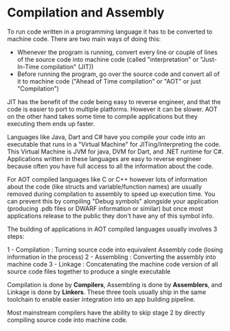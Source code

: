 # Compilation and Assembly
To run code written in a programming language it has to be converted to machine code. There are two main ways of doing this:

- Whenever the program is running, convert every line or couple of lines of the source code into machine code (called "interpretation" or "Just-In-Time compilation" (JIT))
- Before running the program, go over the source code and convert all of it to machine code ("Ahead of Time compilation" or "AOT" or just "Compilation")

JIT has the benefit of the code being easy to reverse engineer, and that the code is easier to port to multiple platforms. However it can be slower.
AOT on the other hand takes some time to compile applications but they executing them ends up faster.

Languages like Java, Dart and C# have you compile your code into an executable that runs in a "Virtual Machine" for JITing/Interpreting the code. This Virtual Machine is JVM for java, DVM for Dart, and .NET runtime for C#. 
Applications written in these languages are easy to reverse engineer because often you have full access to all the information about the code.

For AOT compiled languages like C or C++ however lots of information about the code (like structs and variable/function names) are usually removed during compilation to assembly to speed up execution time. You can prevent this by compiling "Debug symbols" alongside your application (producing .pdb files or DWARF information or similar) but once most applications release to the public they don't have any of this symbol info.


The building of applications in AOT compiled languages usually involves 3 steps:

1 - Compilation : Turning source code into equivalent Assembly code (losing information in the process)
2 - Assembling : Converting the assembly into machine code
3 - Linkage : Concatenating the machine code version of all source code files together to produce a single executable

Compilation is done by **Compilers**, Assembling is done by **Assemblers**, and Linkage is done by **Linkers**. These three tools usually ship in the same toolchain to enable easier integration into an app building pipeline.

Most mainstream compilers have the ability to skip stage 2 by directly compiling source code into machine code.
